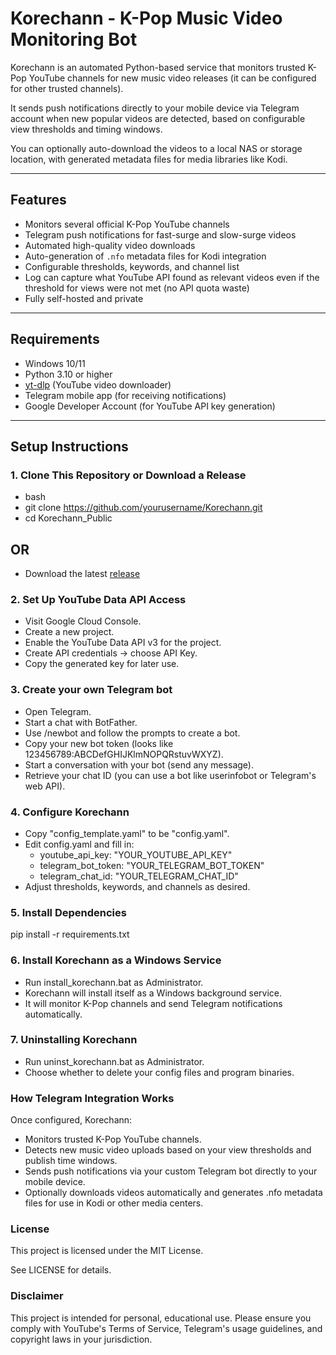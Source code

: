 # Korechann - K-Pop Music Video Monitoring Bot

Korechann is an automated Python-based service that monitors trusted K-Pop YouTube channels for new music video releases (it can be configured for other trusted channels).

It sends push notifications directly to your mobile device via Telegram account when new popular videos are detected, based on configurable view thresholds and timing windows.

You can optionally auto-download the videos to a local NAS or storage location, with generated metadata files for media libraries like Kodi.

---

## Features

- Monitors several official K-Pop YouTube channels
- Telegram push notifications for fast-surge and slow-surge videos
- Automated high-quality video downloads
- Auto-generation of `.nfo` metadata files for Kodi integration
- Configurable thresholds, keywords, and channel list
- Log can capture what YouTube API found as relevant videos even if the threshold for views were not met (no API quota waste)
- Fully self-hosted and private

---

## Requirements

- Windows 10/11
- Python 3.10 or higher
- [yt-dlp](https://github.com/yt-dlp/yt-dlp) (YouTube video downloader)
- Telegram mobile app (for receiving notifications)
- Google Developer Account (for YouTube API key generation)

---

## Setup Instructions

### 1. Clone This Repository or Download a Release

- bash
- git clone https://github.com/yourusername/Korechann.git
- cd Korechann_Public
## OR
- Download the latest [release](https://github.com/GitSum86/Korechann/releases)

### 2. Set Up YouTube Data API Access

- Visit Google Cloud Console.
- Create a new project.
- Enable the YouTube Data API v3 for the project.
- Create API credentials → choose API Key.
- Copy the generated key for later use.

### 3. Create your own Telegram bot

- Open Telegram.
- Start a chat with BotFather.
- Use /newbot and follow the prompts to create a bot.
- Copy your new bot token (looks like 123456789:ABCDefGHIJKlmNOPQRstuvWXYZ).
- Start a conversation with your bot (send any message).
- Retrieve your chat ID (you can use a bot like userinfobot or Telegram's web API).

### 4. Configure Korechann

- Copy "config_template.yaml" to be "config.yaml".
- Edit config.yaml and fill in:
	- youtube_api_key: "YOUR_YOUTUBE_API_KEY"
	- telegram_bot_token: "YOUR_TELEGRAM_BOT_TOKEN"
	- telegram_chat_id: "YOUR_TELEGRAM_CHAT_ID"
- Adjust thresholds, keywords, and channels as desired.

### 5. Install Dependencies

pip install -r requirements.txt

### 6. Install Korechann as a Windows Service

- Run install_korechann.bat as Administrator.
- Korechann will install itself as a Windows background service.
- It will monitor K-Pop channels and send Telegram notifications automatically.

### 7. Uninstalling Korechann

- Run uninst_korechann.bat as Administrator.
- Choose whether to delete your config files and program binaries.

### How Telegram Integration Works

Once configured, Korechann:

- Monitors trusted K-Pop YouTube channels.
- Detects new music video uploads based on your view thresholds and publish time windows.
- Sends push notifications via your custom Telegram bot directly to your mobile device.
- Optionally downloads videos automatically and generates .nfo metadata files for use in Kodi or other media centers.

### License

This project is licensed under the MIT License.

See LICENSE for details.

### Disclaimer

This project is intended for personal, educational use.
Please ensure you comply with YouTube's Terms of Service, Telegram's usage guidelines, and copyright laws in your jurisdiction.

